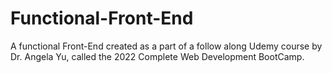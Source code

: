 # Functional-Front-End
A functional Front-End created as a part of a follow along Udemy course by Dr. Angela Yu, called the 2022 Complete Web Development BootCamp.
